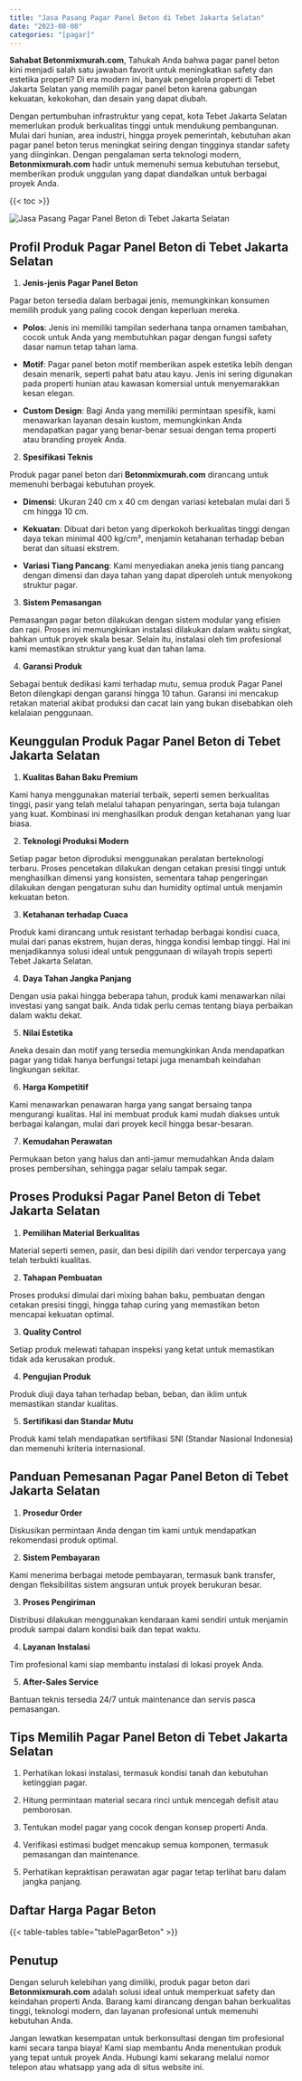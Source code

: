 ```yaml
---
title: "Jasa Pasang Pagar Panel Beton di Tebet Jakarta Selatan"
date: "2023-08-08"
categories: "[pagar]"
---
```


**Sahabat Betonmixmurah.com**, Tahukah Anda bahwa pagar panel beton kini menjadi salah satu jawaban favorit untuk meningkatkan safety dan estetika properti? Di era modern ini, banyak pengelola properti di Tebet Jakarta Selatan yang memilih pagar panel beton karena gabungan kekuatan, kekokohan, dan desain yang dapat diubah.  

Dengan pertumbuhan infrastruktur yang cepat, kota Tebet Jakarta Selatan memerlukan produk berkualitas tinggi untuk mendukung pembangunan. Mulai dari hunian, area industri, hingga proyek pemerintah, kebutuhan akan pagar panel beton terus meningkat seiring dengan tingginya standar safety yang diinginkan. Dengan pengalaman serta teknologi modern, **Betonmixmurah.com** hadir untuk memenuhi semua kebutuhan tersebut, memberikan produk unggulan yang dapat diandalkan untuk berbagai proyek Anda.

{{< toc >}}

![Jasa Pasang Pagar Panel Beton di Tebet Jakarta Selatan](/images/pagar/pagar-beton-28.jpg)

## Profil Produk Pagar Panel Beton di Tebet Jakarta Selatan

1. **Jenis-jenis Pagar Panel Beton**  

Pagar beton tersedia dalam berbagai jenis, memungkinkan konsumen memilih produk yang paling cocok dengan keperluan mereka.  

- **Polos**: Jenis ini memiliki tampilan sederhana tanpa ornamen tambahan, cocok untuk Anda yang membutuhkan pagar dengan fungsi safety dasar namun tetap tahan lama.  

- **Motif**: Pagar panel beton motif memberikan aspek estetika lebih dengan desain menarik, seperti pahat batu atau kayu. Jenis ini sering digunakan pada properti hunian atau kawasan komersial untuk menyemarakkan kesan elegan.  

- **Custom Design**: Bagi Anda yang memiliki permintaan spesifik, kami menawarkan layanan desain kustom, memungkinkan Anda mendapatkan pagar yang benar-benar sesuai dengan tema properti atau branding proyek Anda.  

2. **Spesifikasi Teknis**  

Produk pagar panel beton dari **Betonmixmurah.com** dirancang untuk memenuhi berbagai kebutuhan proyek.  

- **Dimensi**: Ukuran 240 cm x 40 cm dengan variasi ketebalan mulai dari 5 cm hingga 10 cm.  

- **Kekuatan**: Dibuat dari beton yang diperkokoh berkualitas tinggi dengan daya tekan minimal 400 kg/cm², menjamin ketahanan terhadap beban berat dan situasi ekstrem.  

- **Variasi Tiang Pancang**: Kami menyediakan aneka jenis tiang pancang dengan dimensi dan daya tahan yang dapat diperoleh untuk menyokong struktur pagar.  

3. **Sistem Pemasangan**  

Pemasangan pagar beton dilakukan dengan sistem modular yang efisien dan rapi. Proses ini memungkinkan instalasi dilakukan dalam waktu singkat, bahkan untuk proyek skala besar. Selain itu, instalasi oleh tim profesional kami memastikan struktur yang kuat dan tahan lama.  

4. **Garansi Produk**  

Sebagai bentuk dedikasi kami terhadap mutu, semua produk Pagar Panel Beton dilengkapi dengan garansi hingga 10 tahun. Garansi ini mencakup retakan material akibat produksi dan cacat lain yang bukan disebabkan oleh kelalaian penggunaan.

## Keunggulan Produk Pagar Panel Beton di Tebet Jakarta Selatan 

1. **Kualitas Bahan Baku Premium**  

Kami hanya menggunakan material terbaik, seperti semen berkualitas tinggi, pasir yang telah melalui tahapan penyaringan, serta baja tulangan yang kuat. Kombinasi ini menghasilkan produk dengan ketahanan yang luar biasa.  

2. **Teknologi Produksi Modern**  

Setiap pagar beton diproduksi menggunakan peralatan berteknologi terbaru. Proses pencetakan dilakukan dengan cetakan presisi tinggi untuk menghasilkan dimensi yang konsisten, sementara tahap pengeringan dilakukan dengan pengaturan suhu dan humidity optimal untuk menjamin kekuatan beton.  

3. **Ketahanan terhadap Cuaca**  

Produk kami dirancang untuk resistant terhadap berbagai kondisi cuaca, mulai dari panas ekstrem, hujan deras, hingga kondisi lembap tinggi. Hal ini menjadikannya solusi ideal untuk penggunaan di wilayah tropis seperti Tebet Jakarta Selatan.  

4. **Daya Tahan Jangka Panjang**  

Dengan usia pakai hingga beberapa tahun, produk kami menawarkan nilai investasi yang sangat baik. Anda tidak perlu cemas tentang biaya perbaikan dalam waktu dekat.  

5. **Nilai Estetika**  

Aneka desain dan motif yang tersedia memungkinkan Anda mendapatkan pagar yang tidak hanya berfungsi tetapi juga menambah keindahan lingkungan sekitar.  

6. **Harga Kompetitif**  

Kami menawarkan penawaran harga yang sangat bersaing tanpa mengurangi kualitas. Hal ini membuat produk kami mudah diakses untuk berbagai kalangan, mulai dari proyek kecil hingga besar-besaran.  

7. **Kemudahan Perawatan**  

Permukaan beton yang halus dan anti-jamur memudahkan Anda dalam proses pembersihan, sehingga pagar selalu tampak segar.

## Proses Produksi Pagar Panel Beton di Tebet Jakarta Selatan

1. **Pemilihan Material Berkualitas**  

Material seperti semen, pasir, dan besi dipilih dari vendor terpercaya yang telah terbukti kualitas.

2. **Tahapan Pembuatan**  

Proses produksi dimulai dari mixing bahan baku, pembuatan dengan cetakan presisi tinggi, hingga tahap curing yang memastikan beton mencapai kekuatan optimal.

3. **Quality Control**  

Setiap produk melewati tahapan inspeksi yang ketat untuk memastikan tidak ada kerusakan produk.

4. **Pengujian Produk**  

Produk diuji daya tahan terhadap beban, beban, dan iklim untuk memastikan standar kualitas.

5. **Sertifikasi dan Standar Mutu**  

Produk kami telah mendapatkan sertifikasi SNI (Standar Nasional Indonesia) dan memenuhi kriteria internasional.

## Panduan Pemesanan Pagar Panel Beton di Tebet Jakarta Selatan

1. **Prosedur Order**  

Diskusikan permintaan Anda dengan tim kami untuk mendapatkan rekomendasi produk optimal.

2. **Sistem Pembayaran**  

Kami menerima berbagai metode pembayaran, termasuk bank transfer, dengan fleksibilitas sistem angsuran untuk proyek berukuran besar.

3. **Proses Pengiriman**  

Distribusi dilakukan menggunakan kendaraan kami sendiri untuk menjamin produk sampai dalam kondisi baik dan tepat waktu.

4. **Layanan Instalasi**  

Tim profesional kami siap membantu instalasi di lokasi proyek Anda.

5. **After-Sales Service**  

Bantuan teknis tersedia 24/7 untuk maintenance dan servis pasca pemasangan.

## Tips Memilih Pagar Panel Beton di Tebet Jakarta Selatan

1. Perhatikan lokasi instalasi, termasuk kondisi tanah dan kebutuhan ketinggian pagar.  

2. Hitung permintaan material secara rinci untuk mencegah defisit atau pemborosan.  

3. Tentukan model pagar yang cocok dengan konsep properti Anda.  

4. Verifikasi estimasi budget mencakup semua komponen, termasuk pemasangan dan maintenance.  

5. Perhatikan kepraktisan perawatan agar pagar tetap terlihat baru dalam jangka panjang.

## Daftar Harga Pagar Beton

{{< table-tables table="tablePagarBeton" >}}

## Penutup

Dengan seluruh kelebihan yang dimiliki, produk pagar beton dari **Betonmixmurah.com** adalah solusi ideal untuk memperkuat safety dan keindahan properti Anda. Barang kami dirancang dengan bahan berkualitas tinggi, teknologi modern, dan layanan profesional untuk memenuhi kebutuhan Anda.  

Jangan lewatkan kesempatan untuk berkonsultasi dengan tim profesional kami secara tanpa biaya! Kami siap membantu Anda menentukan produk yang tepat untuk proyek Anda. Hubungi kami sekarang melalui nomor telepon atau whatsapp yang ada di situs website ini.